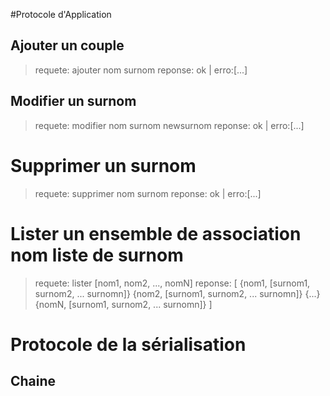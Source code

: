 #Protocole d'Application

## Ajouter un couple
> requete:
> ajouter nom surnom
> reponse:
> ok | erro:[...]

## Modifier un surnom
> requete:
> modifier nom surnom newsurnom
> reponse:
> ok | erro:[...]

# Supprimer un surnom
> requete:
> supprimer nom surnom
> reponse:
> ok | erro:[...]

# Lister un ensemble de association nom liste de surnom
> requete:
> lister [nom1, nom2, ..., nomN]
> reponse:
> [
>     {nom1, [surnom1, surnom2, ... surnomn]}
>     {nom2, [surnom1, surnom2, ... surnomn]}
>     {...}
>     {nomN, [surnom1, surnom2, ... surnomn]}
> ]


# Protocole de la sérialisation
## Chaine

